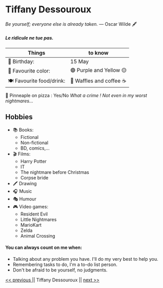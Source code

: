 # Tiffany Dessouroux

 _Be yourself; everyone else is already taken._ 
― Oscar Wilde 🖋



##### Le ridicule ne tue pas.



Things| to know |
--- | ---
🎂 Birthday: | 15 May
🎨 Favourite color: | 🟣 Purple and Yellow 🟡
🍽 Favourite food/drink: | 🧇 Waffles and coffee ☕️
🍍 Pinneaple on pizza : Yes/No _What a crime ! Not even in my worst nightmares..._

## Hobbies
- 📚 Books:
   * Fictional
   * Non-fictional
   * BD, comics,...
- 🎬 Films: 
   * Harry Potter 
   * IT
   * The nightmare before Christmas 
   * Corpse bride
- 🖍 Drawing
- 🎧 Music
- 🎭 Humour
- 🎮 Video games: 
   * Resident Evil 
   * Little Nightmares 
   * MarioKart 
   * Zelda 
   * Animal Crossing




#### You can always count on me when:
- Talking about any problem you have. I'll do my very best to help you.
- Remembering tasks to do, I'm a to-do list person.
- Don't be afraid to be yourself, no judgments.



<a href="https://github.com/ThomasBackers/Markdown-challenge/blob/main/README.md"><< previous </a>|| Tiffany Dessouroux || <a href="">next >></a>